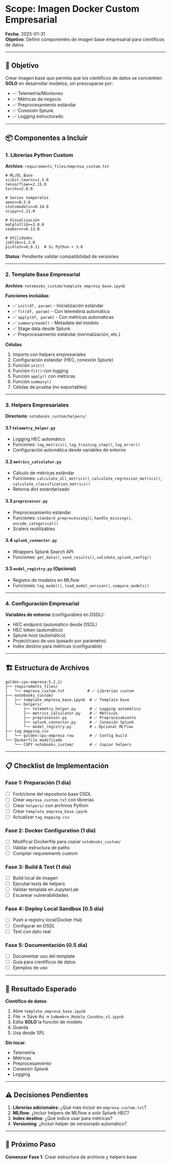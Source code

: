 # Scope: Imagen Docker Custom Empresarial

**Fecha**: 2025-01-31  
**Objetivo**: Definir componentes de imagen base empresarial para científicos de datos

---

## 🎯 Objetivo

Crear imagen base que permita que los científicos de datos se concentren **SOLO** en desarrollar modelos, sin preocuparse por:
- ✅ Telemetría/Monitoreo
- ✅ Métricas de negocio
- ✅ Preprocesamiento estándar
- ✅ Conexión Splunk
- ✅ Logging estructurado

---

## 📦 Componentes a Incluir

### 1. Librerías Python Custom

**Archivo**: `requirements_files/empresa_custom.txt`

```text
# ML/DL Base
scikit-learn>=1.3.0
tensorflow>=2.15.0
torch>=2.0.0

# Series temporales
aeon>=0.5.0
statsmodels>=0.14.0
scipy>=1.11.0

# Visualización
matplotlib>=3.8.0
seaborn>=0.13.0

# Utilidades
joblib>=1.3.0
pickle5>=0.0.11  # Si Python < 3.8
```

**Status**: Pendiente validar compatibilidad de versiones

---

### 2. Template Base Empresarial

**Archivo**: `notebooks_custom/template_empresa_base.ipynb`

**Funciones incluidas**:
- ✅ `init(df, param)` - Inicialización estándar
- ✅ `fit(df, param)` - Con telemetría automática
- ✅ `apply(df, param)` - Con métricas automáticas
- ✅ `summary(model)` - Metadata del modelo
- ✅ Stage data desde Splunk
- ✅ Preprocesamiento estándar (normalización, etc.)

**Células**:
1. Imports con helpers empresariales
2. Configuración estándar (HEC, conexión Splunk)
3. Función `init()`
4. Función `fit()` con logging
5. Función `apply()` con métricas
6. Función `summary()`
7. Células de prueba (no exportables)

---

### 3. Helpers Empresariales

**Directorio**: `notebooks_custom/helpers/`

#### 3.1 `telemetry_helper.py`
- Logging HEC automático
- Funciones: `log_metrics()`, `log_training_step()`, `log_error()`
- Configuración automática desde variables de entorno

#### 3.2 `metrics_calculator.py`
- Cálculo de métricas estándar
- Funciones: `calculate_all_metrics()`, `calculate_regression_metrics()`, `calculate_classification_metrics()`
- Retorna dict estandarizado

#### 3.3 `preprocessor.py`
- Preprocesamiento estándar
- Funciones: `standard_preprocessing()`, `handle_missing()`, `encode_categorical()`
- Scalers reutilizables

#### 3.4 `splunk_connector.py`
- Wrappers Splunk Search API
- Funciones: `get_data()`, `send_results()`, `validate_splunk_config()`

#### 3.5 `model_registry.py` (Opcional)
- Registro de modelos en MLflow
- Funciones: `log_model()`, `load_model_version()`, `compare_models()`

---

### 4. Configuración Empresarial

**Variables de entorno** (configurables en DSDL):
- HEC endpoint (automático desde DSDL)
- HEC token (automático)
- Splunk host (automático)
- Project/caso de uso (pasado por parámetro)
- Index destino para métricas (configurable)

---

## 🏗️ Estructura de Archivos

```
golden-cpu-empresa:5.2.2/
├── requirements_files/
│   └── empresa_custom.txt          # ✅ Librerías custom
├── notebooks_custom/
│   ├── template_empresa_base.ipynb  # ✅ Template base
│   └── helpers/
│       ├── telemetry_helper.py      # ✅ Logging automático
│       ├── metrics_calculator.py    # ✅ Métricas
│       ├── preprocessor.py          # ✅ Preprocesamiento
│       ├── splunk_connector.py      # ✅ Conexión Splunk
│       └── model_registry.py        # ⚠️ Opcional MLflow
├── tag_mapping.csv
│   └── golden-cpu-empresa row       # ✅ Config build
└── Dockerfile modificado
    └── COPY notebooks_custom/       # ✅ Copiar helpers
```

---

## 📋 Checklist de Implementación

### Fase 1: Preparación (1 día)
- [ ] Fork/clone del repositorio base DSDL
- [ ] Crear `empresa_custom.txt` con librerías
- [ ] Crear `helpers/` con archivos Python
- [ ] Crear `template_empresa_base.ipynb`
- [ ] Actualizar `tag_mapping.csv`

### Fase 2: Docker Configuration (1 día)
- [ ] Modificar Dockerfile para copiar `notebooks_custom/`
- [ ] Validar estructura de paths
- [ ] Compilar requirements custom

### Fase 3: Build & Test (1 día)
- [ ] Build local de imagen
- [ ] Ejecutar tests de helpers
- [ ] Validar template en JupyterLab
- [ ] Escanear vulnerabilidades

### Fase 4: Deploy Local Sandbox (0.5 día)
- [ ] Push a registry local/Docker Hub
- [ ] Configurar en DSDL
- [ ] Test con dato real

### Fase 5: Documentación (0.5 día)
- [ ] Documentar uso del template
- [ ] Guía para científicos de datos
- [ ] Ejemplos de uso

---

## 🎯 Resultado Esperado

**Científico de datos**:
1. Abre `template_empresa_base.ipynb`
2. File → Save As → `SuNombre_Modelo_CasoUso_v1.ipynb`
3. Edita **SOLO** la función de modelo
4. Guarda
5. Usa desde SPL

**Sin tocar**:
- Telemetría
- Métricas
- Preprocesamiento
- Conexión Splunk
- Logging

---

## ⚠️ Decisiones Pendientes

1. **Librerías adicionales**: ¿Qué más incluir en `empresa_custom.txt`?
2. **MLflow**: ¿Incluir helpers de MLflow o solo Splunk HEC?
3. **Index destino**: ¿Qué índice usar para métricas?
4. **Versioning**: ¿Incluir helper de versionado automático?

---

## 🚀 Próximo Paso

**Comenzar Fase 1**: Crear estructura de archivos y helpers base


